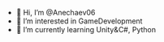 - 👋 Hi, I’m @Anechaev06
- 👀 I’m interested in GameDevelopment
- 👾 I’m currently learning Unity&C#, Python

<!---
Anechaev06/Anechaev06 is a ✨ special ✨ repository because its `README.md` (this file) appears on your GitHub profile.
You can click the Preview link to take a look at your changes.
--->
